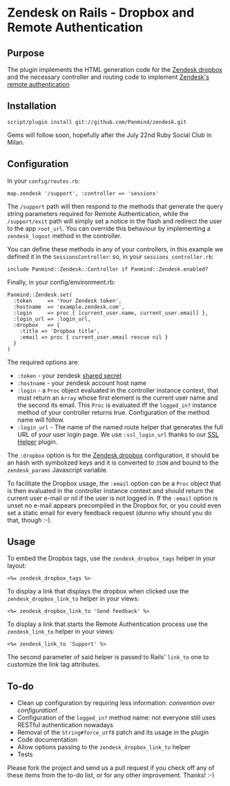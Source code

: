Zendesk on Rails - Dropbox and Remote Authentication
====================================================

Purpose
-------

The plugin implements the HTML generation code for the
[Zendesk dropbox](http://www.zendesk.com/blog/instant-support-access-with-drop-box)
and the necessary controller and routing code to implement
[Zendesk's remote authentication](http://www.zendesk.com/api/remote-authentication)


Installation
------------

    script/plugin install git://github.com/Panmind/zendesk.git

Gems will follow soon, hopefully after the July 22nd Ruby Social Club in Milan.


Configuration
-------------

In your `config/routes.rb`:

    map.zendesk '/support', :controller => 'sessions'

The `/support` path will then respond to the methods that generate the query
string parameters required for Remote Authentication, while the `/support/exit`
path will simply set a notice in the flash and redirect the user to the app
`root_url`. You can override this behaviour by implementing a `zendesk_logout`
method in the controller.

You can define these methods in any of your controllers, in this example we
defined it in the `SessionsController`: so, in your `sessions_controller.rb`:

    include Panmind::Zendesk::Controller if Panmind::Zendesk.enabled?

Finally, in your config/environment.rb:

    Panmind::Zendesk.set(
      :token     => 'Your Zendesk token',
      :hostname  => 'example.zendesk.com',
      :login     => proc { [current_user.name, current_user.email] },
      :login_url => :login_url,
      :dropbox   => {
        :title => 'Dropbox title',
        :email => proc { current_user.email rescue nil }
      }
    )

The required options are:

 * `:token`     - your zendesk [shared secret](http://www.zendesk.com/api/remote-authentication)
 * `:hostname`  - your zendesk account host name
 * `:login`     - a `Proc` object evaluated in the controller instance context,
                  that must return an `Array` whose first element is the current
                  user name and the second its email. This `Proc` is evaluated
                  iff the `logged_in?` instance method of your controller returns
                  true. Configuration of the method name will follow.
 * `:login_url` - The name of the named route helper that generates the full URL
                  of your user login page. We use `:ssl_login_url` thanks to our
                  [SSL Helper](http://github.com/Panmind/ssl_helper) plugin.

The `:dropbox` option is for the [Zendesk dropbox](http://www.zendesk.com/blog/instant-support-access-with-drop-box)
configuration, it should be an hash with symbolized keys and it is converted to
`JSON` and bound to the `zendesk_params` Javascript variable.

To facilitate the Dropbox usage, the `:email` option can be a `Proc` object that
is then evaluated in the controller instance context and should return the current
user e-mail or nil if the user is not logged in. If the `:email` option is unset
no e-mail appears precompiled in the Dropbox for, or you could even set a static
email for every feedback request (dunno why should you do that, though :-).


Usage
-----

To embed the Dropbox tags, use the `zendesk_dropbox_tags` helper
in your layout:

    <%= zendesk_dropbox_tags %>

To display a link that displays the dropbox when clicked use the
`zendesk_dropbox_link_to` helper in your views:

    <%= zendesk_dropbox_link_to 'Send feedback' %>

To display a link that starts the Remote Authentication process
use the `zendesk_link_to` helper in your views:

    <%= zendesk_link_to 'Support' %>

The second parameter of said helper is passed to Rails' `link_to`
one to customize the link tag attributes.


To-do
-----

 * Clean up configuration by requiring less information: *convention over configuration*!
 * Configuration of the `logged_in?` method name: not everyone still uses RESTful authentication nowadays
 * Removal of the `String#force_utf8` patch and its usage in the plugin
 * Code documentation
 * Allow options passing to the `zendesk_dropbox_link_to` helper
 * Tests

Please fork the project and send us a pull request if you check off any of these items
from the to-do list, or for any other improvement. Thanks! :-)

